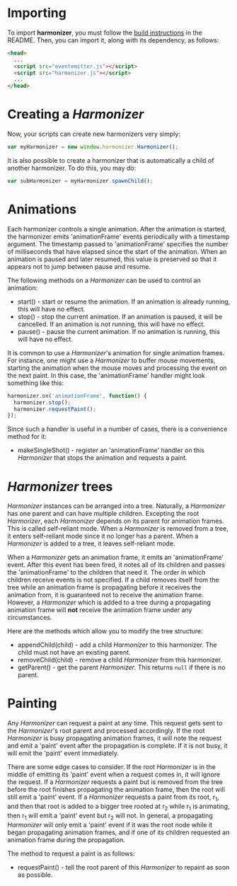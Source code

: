 # Importing

To import **harmonizer**, you must follow the [build instructions](README.md#building) in the README. Then, you can import it, along with its dependency, as follows:

```html
<head>
  ...
  <script src="eventemitter.js"></script>
  <script src="harmonizer.js"></script>
  ...
</head>
```

# Creating a *Harmonizer*

Now, your scripts can create new harmonizers very simply:

```js
var myHarmonizer = new window.harmonizer.Harmonizer();
```

It is also possible to create a harmonizer that is automatically a child of another harmonizer. To do this, you may do:

```js
var subHarmonizer = myHarmonizer.spawnChild();
```

# Animations

Each harmonizer controls a single animation. After the animation is started, the harmonizer emits 'animationFrame' events periodically with a timestamp argument. The timestamp passed to 'animationFrame' specifies the number of milliseconds that have elapsed since the start of the animation. When an animation is paused and later resumed, this value is preserved so that it appears not to jump between pause and resume.

The following methods on a *Harmonizer* can be used to control an animation:

 * start() - start or resume the animation. If an animation is already running, this will have no effect.
 * stop() - stop the current animation. If an animation is paused, it will be cancelled. If an animation is not running, this will have no effect.
 * pause() - pause the current animation. If no animation is running, this will have no effect.

It is common to use a *Harmonizer*'s animation for single animation frames. For instance, one might use a *Harmonizer* to buffer mouse movements, starting the animation when the mouse moves and processing the event on the next paint. In this case, the 'animationFrame' handler might look something like this:

```js
harmonizer.on('animationFrame', function() {
  harmonizer.stop();
  harmonizer.requestPaint();
});
```

Since such a handler is useful in a number of cases, there is a convenience method for it:

 * makeSingleShot() - register an 'animationFrame' handler on this *Harmonizer* that stops the animation and requests a paint.

# *Harmonizer* trees

*Harmonizer* instances can be arranged into a tree. Naturally, a *Harmonizer* has one parent and can have multiple children. Excepting the root *Harmorizer*, each *Harmonizer* depends on its parent for animation frames. This is called self-reliant mode. When a *Harmonizer* is removed from a tree, it enters self-reliant mode since it no longer has a parent. When a *Harmonizer* is added to a tree, it leaves self-reliant mode.

When a *Harmonizer* gets an animation frame, it emits an 'animationFrame' event. After this event has been fired, it notes all of its children and passes the 'animationFrame' to the children that need it. The order in which children receive events is not specified. If a child removes itself from the tree while an animation frame is propagating before it receives the animation from, it is guaranteed not to receive the animation frame. However, a *Harmonizer* which is added to a tree during a propagating animation frame will **not** receive the animation frame under any circumstances.

Here are the methods which allow you to modify the tree structure:

 * appendChild(child) - add a child *Harmonizer* to this harmonizer. The child must not have an existing parent.
 * removeChild(child) - remove a child *Harmonizer* from this harmonizer.
 * getParent() - get the parent *Harmonizer*. This returns `null` if there is no parent.

# Painting

Any *Harmonizer* can request a paint at any time. This request gets sent to the *Harmonizer*'s root parent and processed accordingly. If the root *Harmonizer* is busy propagating animation frames, it will note the request and emit a 'paint' event after the propagation is complete. If it is not busy, it will emit the 'paint' event immediately.

There are some edge cases to consider. If the root *Harmonizer* is in the middle of emitting its 'paint' event when a request comes in, it will ignore the request. If a *Harmonizer* requests a paint but is removed from the tree before the root finishes propagating the animation frame, then the root will still emit a 'paint' event. If a *Harmonizer* requests a paint from its root, r<sub>1</sub>, and then that root is added to a bigger tree rooted at r<sub>2</sub> while r<sub>1</sub> is animating, then r<sub>1</sub> will emit a 'paint' event but r<sub>2</sub> will not. In general, a propagating *Harmonizer* will only emit a 'paint' event if it was the root node while it began propagating animation frames, and if one of its children requested an animation frame during the propagation.

The method to request a paint is as follows:

 * requestPaint() - tell the root parent of this *Harmonizer* to repaint as soon as possible.
